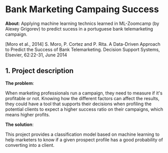 # Bank Marketing Campaing Success

__About__: Applying machine learning technics learned in ML-Zoomcamp (by Alexey Grigorev) to predict sucess in a portuguese bank telemarketing campaign.

[Moro et al., 2014] S. Moro, P. Cortez and P. Rita. A Data-Driven Approach to Predict the Success of Bank Telemarketing. Decision Support Systems, Elsevier, 62:22-31, June 2014

## 1. Project description

__The problem__:

When marketing professionals run a campaign, they need to measure if it's profitable or not. Knowing how the different factors can affect the results, they could have a tool that supports their decisions when profiling the potential clients to expect a higher success ratio on their campaigns, which means higher profits.

__The solution__:

This project provides a classification model based on machine learning to help marketers to know if a given prospect profile has a good probability of converting into a client.
